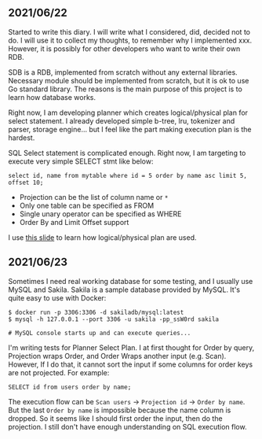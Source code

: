 ## 2021/06/22

Started to write this diary. I will write what I considered, did, decided not to do. I will use it to collect my thoughts, to
remember why I implemented xxx. However, it is possibly for other developers who want to write their own RDB.

SDB is a RDB, implemented from scratch without any external libraries. Necessary module should be implemented from scratch,
but it is ok to use Go standard library. The reasons is the main purpose of this project is to learn how database works.

Right now, I am developing planner which creates logical/physical plan for select statement. I already developed simple b-tree,
lru, tokenizer and parser, storage engine... but I feel like the part making execution plan is the hardest.

SQL Select statement is complicated enough. Right now, I am targeting to execute very simple SELECT stmt like below:

```
select id, name from mytable where id = 5 order by name asc limit 5, offset 10;
```

* Projection can be the list of column name or `*`
* Only one table can be specified as FROM
* Single unary operator can be specified as WHERE
* Order By and Limit Offset support

I use [this slide](https://courses.cs.washington.edu/courses/cse444/09sp/lectures/lecture18.pdf) to learn how logical/physical plan
are used.

## 2021/06/23

Sometimes I need real working database for some testing, and I usually use MySQL and Sakila. Sakila is a sample database provided by MySQL. It's quite easy to use with Docker:

```shell
$ docker run -p 3306:3306 -d sakiladb/mysql:latest
$ mysql -h 127.0.0.1 --port 3306 -u sakila -pp_ssW0rd sakila

# MySQL console starts up and can execute queries...
```

I'm writing tests for Planner Select Plan. I at first thought for Order by query, Projection wraps Order, and Order Wraps another input (e.g. Scan). However, If I do that, it cannot sort the input if some columns for order keys are not projected. For example:

```
SELECT id from users order by name;
```

The execution flow can be `Scan users` -> `Projection id` -> `Order by name`. But the last `Order by name` is impossible because the name column is dropped.
So it seems like I should first order the input, then do the projection. I still don't have enough understanding on SQL execution flow.
